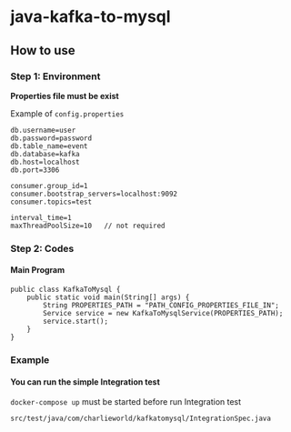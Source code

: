 # java-kafka-to-mysql

## How to use

### Step 1: Environment

**Properties file must be exist**

Example of `config.properties`
```
db.username=user
db.password=password
db.table_name=event
db.database=kafka
db.host=localhost
db.port=3306

consumer.group_id=1
consumer.bootstrap_servers=localhost:9092
consumer.topics=test

interval_time=1
maxThreadPoolSize=10   // not required
```


### Step 2: Codes

#### Main Program

```
public class KafkaToMysql {
    public static void main(String[] args) {
        String PROPERTIES_PATH = "PATH_CONFIG_PROPERTIES_FILE_IN";
        Service service = new KafkaToMysqlService(PROPERTIES_PATH);
        service.start();
    }
}
```

### Example

#### You can run the simple Integration test

`docker-compose up` must be started before run Integration test

``src/test/java/com/charlieworld/kafkatomysql/IntegrationSpec.java`` 